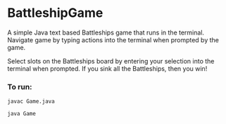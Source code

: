 # BattleshipGame
A simple Java text based Battleships game that runs in the terminal. Navigate game by typing actions into the terminal when prompted by the game.

Select slots on the Battleships board by entering your selection into the terminal when prompted.
If you sink all the Battleships, then you win!

### To run:
`javac Game.java`

`java Game`


